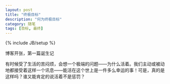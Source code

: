```yaml
---
layout: post
title: "终极目标"
description: "何为终极目标"
category: 随笔
tags: [目标, 最终]
---
```

{% include JB/setup %}

博客开张，第一篇诞生记

有时候受了生活的苦闷烦，会想一个极端的问题——为什么活着。我们主动或被动地都接受着这样一个讯息——能活在这个世上是一件多么幸运的事！可是，真的是这样吗？谁又能肯定的说活着不是惩罚？


